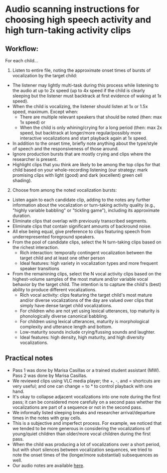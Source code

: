 # Audio scanning instructions for choosing high speech activity and high turn-taking activity clips

## Workflow:
For each child...
1. Listen to entire file, noting the approximate onset times of bursts of vocalization by the target child:
  * The listener may lightly multi-task during this process while listening to the audio at up to 2x speed (up to 4x speed if the child is clearly sleeping but the listener must backtrack at first evidence of waking at 1x speed).
  * When the child is vocalizing, the listener should listen at 1x or 1.5x speed, maximum. Except when:
      - There are multiple relevant speakers that should be noted (then: max 1x speed) or
      - When the child is only whining/crying for a long period (then: max 2x speed, but backtrack at longer/more regular/possibly more interactive vocalizations and start playback again at 1x speed.
  * In addition to the onset time, briefly note anything about the type/style of speech and the responsiveness of those around.
  * Ignore production bursts that are mostly crying and clips where the researcher is present.
  * Highlight clips that you think are likely to be among the top clips for that child based on your whole-recording listening (our strategy: mark promising clips with light (good) and dark (excellent) green cell shading).

2. Choose from among the noted vocalization bursts:
  * Listen again to each candidate clip, adding to the notes any further information about the vocalization or turn-taking activity quality (e.g., "highly variable babbling" or "tickling game"), including its approximate duration.
  * Eliminate clips that overlap with previously transcribed segments.
  * Eliminate clips that contain significant amounts of backround noise.
  * All else being equal, give preference to clips featuring speech from underrepresented foreground speakers.
  * From the pool of candidate clips, select the N turn-taking clips based on the richest interaction.
    - Rich interaction: temporally contingent vocalization between the target child and at least one other person
    -  Ideal features: high variety in vocalization types and more frequent speaker transitions
  * From the remainining clips, select the N vocal activity clips based on the highest-volume samples of the most mature and/or variable vocal behavior by the target child. The intention is to capture the child's (best) ability to produce different vocalizations.
    -  Rich vocal activity: clips featuring the target child's most mature and/or diverse vocalizations of the day are valued over clips that simply have dense target child vocalizations.
      * For children who are not yet using lexical utterances, top maturity is phonologically diverse canonical babbling.
      * For children using lexical utterances, maturity is morphological complexity and utterance length and bottom.
      * Low-maturity sounds include crying/fussing sounds and laughter.
    - Ideal features: high density, high maturity, and high diversity vocalizations. 

## Practical notes
 * Pass 1 was done by Marisa Casillas or a trained student assistant (MW). Pass 2 was done by Marisa Casillas.
 * We reviewed clips using VLC media player; the +, -, and = shortcuts are very useful; and one can change = to * to control playback with one hand.
 * It's okay to collapse adjacent vocalizations into one note during the first pass; it can be considered more carefully on a second pass whether the vocalizations are part of a sequence or not in the second pass.
 * We informally listed sleeping breaks and researcher arrival/departure times in the notes with gray cells.
 * This is a subjective and imperfect process. For example, we noticed that we tended to be more generous in considering the vocalizations of young/quiet children than older/more vocal children during the first pass.
 * When the child was producing a lot of vocalizations over a short period, but with short silences between vocalization sequences, we tried to note the onset times of the (longer/more substantial) subsequences as well.
 * Our audio notes are available [here](https://docs.google.com/spreadsheets/d/1SXfNVKPqT4oPpbaBuqtvl40SRCuZlfM_X2s1q0PK93Y/edit?usp=sharing).
